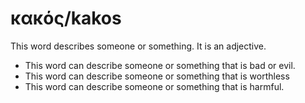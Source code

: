 # κακός/kakos

This word describes someone or something. It is an adjective.

* This word can describe someone or something that is bad or evil.
* This word can describe someone or something that is worthless
* This word can describe someone or something that is harmful.

